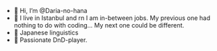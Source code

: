 - 👋 Hi, I’m @Daria-no-hana
- 👀 I live in Istanbul and rn I am in-between jobs. My previous one had nothing to do with coding... My next one could be different.
- 🗾 Japanese linguistics 
- 🐉 Passionate DnD-player.

<!---
Daria-no-hana/Daria-no-hana is a ✨ special ✨ repository because its `README.md` (this file) appears on your GitHub profile.
You can click the Preview link to take a look at your changes.
--->
